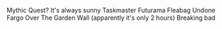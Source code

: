 Mythic Quest?
It's always sunny
Taskmaster
Futurama
Fleabag
Undone
Fargo
Over The Garden Wall (apparently it's only 2 hours)
Breaking bad
